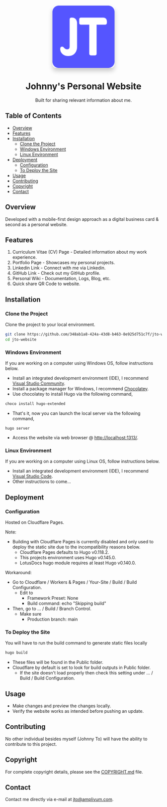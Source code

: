 <div align="center">
  <a href="https://jto.dev">
    <img src="static/favicon/android-chrome-192x192.png"
         alt="Johnny To" 
         width="200"
         style="box-shadow: 0px 10px 15px rgba(0, 0, 0, 0.2); border-radius: 12px;">
  </a>
  <h1>Johnny's Personal Website</h1>
  <p>Built for sharing relevant information about me.</p>
</div>

## Table of Contents

- [Overview](#overview)
- [Features](#features)
- [Installation](#installation)
	- [Clone the Project](#clone-the-project)
	- [Windows Environment](#windows-environment)
	- [Linux Environment](#linux-environment)
- [Deployment](#deployment)
    - [Configuration](#configuration)
    - [To Deploy the Site](#to-deploy-the-site)
- [Usage](#usage)
- [Contributing](#contributing)
- [Copyright](#copyright)
- [Contact](#contact)

## Overview

Developed with a mobile-first design approach as a digital business card & second as a personal website.

## Features

1. Curriculum Vitae (CV) Page - Detailed information about my work experience.
2. Portfolio Page - Showcases my personal projects.
3. Linkedin Link - Connect with me via Linkedin.
4. GitHub Link - Check out my GitHub profile.
5. Personal Wiki - Documentation, Logs, Blog, etc.
6. Quick share QR Code to website.

## Installation

### Clone the Project

Clone the project to your local environment.

```bash
git clone https://github.com/348ab1a8-424a-43d8-b463-8e925d751c7f/jto-website.git
cd jto-website
```

### Windows Environment
If you are working on a computer using Windows OS, follow instructions below.

- Install an integrated development environment (IDE), I recommend [Visual Studio Community](https://visualstudio.microsoft.com/vs/).
- Install a package manager for Windows, I recommend [Chocolatey](https://chocolatey.org/).
- Use chocolatey to install Hugo via the following command,

``` powershell
choco install hugo-extended
```

- That's it, now you can launch the local server via the following command,

```
hugo server
```

- Access the website via web browser @ [http://localhost:1313/](http://localhost:1313/).

### Linux Environment
If you are working on a computer using Linux OS, follow instructions below.

- Install an integrated development environment (IDE), I recommend [Visual Studio Code](https://code.visualstudio.com/).
- Other instructions to come...

## Deployment

### Configuration
Hosted on Cloudflare Pages.

Note:
- Building with Cloudflare Pages is currently disabled and only used to deploy the static site due to the incompatibility reasons below.
    - Cloudflare Pages defaults to Hugo v0.118.2.
    - This projects environment uses Hugo v0.145.0.
    - LotusDocs hugo module requires at least Hugo v0.140.0.

Workaround:
- Go to Cloudflare / Workers & Pages / Your-Site / Build / Build Configuration.
    - Edit to
        - Framework Preset: None
        - Build command: echo "Skipping build"
- Then, go to ... / Build / Branch Control.
    - Make sure
        - Production branch: main

### To Deploy the Site

You will have to run the build command to generate static files locally
``` powershell
hugo build
```
- These files will be found in the Public folder.
- Cloudflare by default is set to look for build outputs in Public folder.
    - If the site doesn't load properly then check this setting under ... / Build / Build Configuration.

## Usage

- Make changes and preview the changes locally.
- Verify the website works as intended before pushing an update.

## Contributing

No other individual besides myself (Johnny To) will have the ability to contribute to this project.

## Copyright

For complete copyright details, please see the [COPYRIGHT.md](COPYRIGHT.md) file.

## Contact

Contact me directly via e-mail at [jto@amplivum.com](mailto:jto@amplivum.com?subject=Hello%20from%20GitHub).